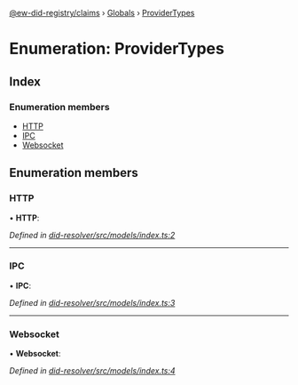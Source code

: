 [@ew-did-registry/claims](../README.md) › [Globals](../globals.md) › [ProviderTypes](providertypes.md)

# Enumeration: ProviderTypes

## Index

### Enumeration members

* [HTTP](providertypes.md#http)
* [IPC](providertypes.md#ipc)
* [Websocket](providertypes.md#websocket)

## Enumeration members

###  HTTP

• **HTTP**:

*Defined in [did-resolver/src/models/index.ts:2](https://github.com/energywebfoundation/ew-did-registry/blob/bc732e8/packages/did-resolver/src/models/index.ts#L2)*

___

###  IPC

• **IPC**:

*Defined in [did-resolver/src/models/index.ts:3](https://github.com/energywebfoundation/ew-did-registry/blob/bc732e8/packages/did-resolver/src/models/index.ts#L3)*

___

###  Websocket

• **Websocket**:

*Defined in [did-resolver/src/models/index.ts:4](https://github.com/energywebfoundation/ew-did-registry/blob/bc732e8/packages/did-resolver/src/models/index.ts#L4)*
